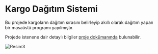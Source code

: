 # Kargo Dağıtım Sistemi

Bu projede kargoların dağıtım sırasını
belirleyip akıllı olarak dağıtım yapan
bir masaüstü programı yapılmıştır.

Projede istenene dair detaylı bilgiler [proje dokümanında](https://github.com/armankuyucu/yazlab1_proje1/blob/master/YazLab.pdf) bulunabilir.

![Resim3](https://user-images.githubusercontent.com/74271517/160305623-3ae0a8c4-c8b2-4d34-9ea9-77c976827a74.png)
